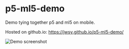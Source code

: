 # p5-ml5-demo
Demo tying together p5 and ml5 on mobile.

Hosted on github.io: https://jwsy.github.io/p5-ml5-demo/

![Demo screenshot](https://jwsy.github.io/p5-ml5-demo/p5-ml5-demo%20screenshot.png)
